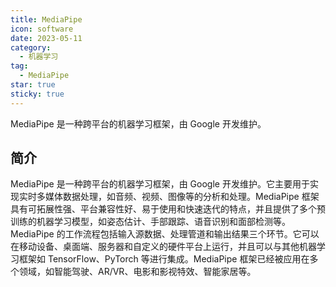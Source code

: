 ```yaml
---
title: MediaPipe
icon: software
date: 2023-05-11
category:
  - 机器学习
tag:
  - MediaPipe
star: true
sticky: true
---
```


MediaPipe 是一种跨平台的机器学习框架，由 Google 开发维护。

<!-- more -->

## 简介

MediaPipe 是一种跨平台的机器学习框架，由 Google 开发维护。它主要用于实现实时多媒体数据处理，如音频、视频、图像等的分析和处理。MediaPipe 框架具有可拓展性强、平台兼容性好、易于使用和快速迭代的特点，并且提供了多个预训练的机器学习模型，如姿态估计、手部跟踪、语音识别和面部检测等。MediaPipe 的工作流程包括输入源数据、处理管道和输出结果三个环节。它可以在移动设备、桌面端、服务器和自定义的硬件平台上运行，并且可以与其他机器学习框架如 TensorFlow、PyTorch 等进行集成。MediaPipe 框架已经被应用在多个领域，如智能驾驶、AR/VR、电影和影视特效、智能家居等。
